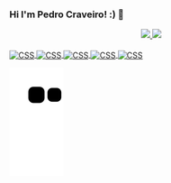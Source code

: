 ### Hi I'm Pedro Craveiro! :) 🌱

<div align="center"> <!-- Imagens -->
  <a href="https://github.com/pecraveiro">
  <img height="180em" src="https://github-readme-stats.vercel.app/api?username=pecraveiro&show_icons=true&theme=graywhite&include_all_commits=true&count_private=true"/>
  <img height="180em" src="https://github-readme-stats.vercel.app/api/top-langs/?username=pecraveiro&layout=compact&langs_count=7&theme=graywhite"/>
</div>
  
<div style="display: inline_block"><br>
<img align="center" alt="CSS" height="30" width="40" <img src="https://cdn.jsdelivr.net/gh/devicons/devicon/icons/css3/css3-original.svg"/>
<img align="center" alt="CSS" height="30" width="40" <img src="https://cdn.jsdelivr.net/gh/devicons/devicon/icons/html5/html5-original.svg"/>
<img align="center" alt="CSS" height="30" width="40" <img src="https://cdn.jsdelivr.net/gh/devicons/devicon/icons/cplusplus/cplusplus-original.svg"/>
<img align="center" alt="CSS" height="30" width="40" <img src="https://cdn.jsdelivr.net/gh/devicons/devicon/icons/c/c-original.svg"/>
<img align="center" alt="CSS" height="30" width="40" <img src="https://cdn.jsdelivr.net/gh/devicons/devicon/icons/canva/canva-original.svg"/> 
</div>  
 
![Snake animation](https://github.com/pecraveiro/pecraveiro/blob/output/github-contribution-grid-snake.svg)
